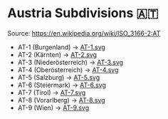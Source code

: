 # Austria Subdivisions 🇦🇹

Source: https://en.wikipedia.org/wiki/ISO_3166-2:AT

* AT-1 (Burgenland) -> [AT-1.svg](https://github.com/amckenna41/iso3166-flag-icons/blob/main/iso3166-2-icons/AT/AT-1.svg)
* AT-2 (Kärnten) -> [AT-2.svg](https://github.com/amckenna41/iso3166-flag-icons/blob/main/iso3166-2-icons/AT/AT-2.svg)
* AT-3 (Niederösterreich) -> [AT-3.svg](https://github.com/amckenna41/iso3166-flag-icons/blob/main/iso3166-2-icons/AT/AT-3.svg)
* AT-4 (Oberösterreich) -> [AT-4.svg](https://github.com/amckenna41/iso3166-flag-icons/blob/main/iso3166-2-icons/AT/AT-4.svg)
* AT-5 (Salzburg) -> [AT-5.svg](https://github.com/amckenna41/iso3166-flag-icons/blob/main/iso3166-2-icons/AT/AT-5.svg)
* AT-6 (Steiermark) -> [AT-6.svg](https://github.com/amckenna41/iso3166-flag-icons/blob/main/iso3166-2-icons/AT/AT-6.svg)
* AT-7 (Tirol) -> [AT-7.svg](https://github.com/amckenna41/iso3166-flag-icons/blob/main/iso3166-2-icons/AT/AT-7.svg)
* AT-8 (Vorarlberg) -> [AT-8.svg](https://github.com/amckenna41/iso3166-flag-icons/blob/main/iso3166-2-icons/AT/AT-8.svg)
* AT-9 (Wien) -> [AT-9.svg](https://github.com/amckenna41/iso3166-flag-icons/blob/main/iso3166-2-icons/AT/AT-9.svg)
